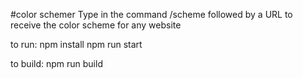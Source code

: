 #color schemer
Type in the command /scheme followed by a URL to receive the color
scheme for any website 

to run:
npm install
npm run start 

to build:
npm run build